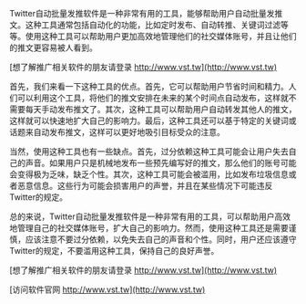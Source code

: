 Twitter自动批量发推软件是一种非常有用的工具，能够帮助用户自动批量发推文。这种工具通常包括自动化的功能，比如定时发布、自动转推、关键词过滤等等。使用这种工具可以帮助用户更加高效地管理他们的社交媒体账号，并且让他们的推文更容易被人看到。

[想了解推广相关软件的朋友请登录 http://www.vst.tw](http://www.vst.tw)

首先，我们来看一下这种工具的优点。首先，它可以帮助用户节省时间和精力。人们可以利用这个工具，将他们的推文安排在未来的某个时间点自动发布，这样就不需要每天手动发布推文了。其次，这种工具可以帮助用户自动转发其他人的推文，这样就可以快速地扩大自己的影响力。最后，这种工具还可以基于特定的关键词或话题来自动发布推文，这样可以更好地吸引目标受众的注意。

当然，使用这种工具也有一些缺点。首先，过分依赖这种工具可能会让用户失去自己的声音。如果用户只是机械地发布一些预先编写好的推文，那么他们的账号可能会变得极为乏味，缺乏个性。其次，这种工具可能会被滥用，比如发布垃圾信息或者恶意信息。这些行为可能会损害用户的声誉，并且在某些情况下可能违反Twitter的规定。

总的来说，Twitter自动批量发推软件是一种非常有用的工具，可以帮助用户高效地管理自己的社交媒体账号，扩大自己的影响力。然而，使用这种工具还是需要谨慎，应该注意不要过分依赖，以免失去自己的声音和个性。同时，用户还应该遵守Twitter的规定，不要滥用这种工具，保持自己的良好声誉。

[想了解推广相关软件的朋友请登录 http://www.vst.tw](http://www.vst.tw)


[访问软件官网 http://www.vst.tw](http://www.vst.tw)
